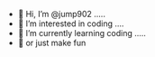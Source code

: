 - 👋 Hi, I’m @jump902 .....
- 👀 I’m interested in coding ....
- 🌱 I’m currently learning coding .....
- 🌱 or just make fun 

<!---
jump902/jump902 is a ✨ special ✨ repository because its `README.md` (this file) appears on your GitHub profile.
You can click the Preview link to take a look at your changes.
--->
